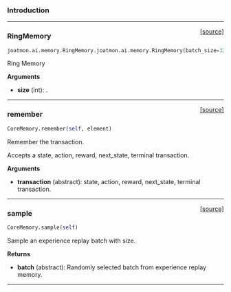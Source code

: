 ### Introduction

---

<span style="float:right;">[[source]](https://github.com/malkoch/joatmon/blob/master/joatmon/ai/memory.py#L49)</span>
### RingMemory

```python
joatmon.ai.memory.RingMemory.joatmon.ai.memory.RingMemory(batch_size=32, size=960000)
```


Ring Memory

__Arguments__

- __size__ (int): .

----

<span style="float:right;">[[source]](https://github.com/malkoch/joatmon/blob/master/joatmon/ai/core.py#L70)</span>

### remember


```python
CoreMemory.remember(self, element)
```



Remember the transaction.

Accepts a state, action, reward, next_state, terminal transaction.

__Arguments__

- __transaction__ (abstract): state, action, reward, next_state, terminal transaction.

----

<span style="float:right;">[[source]](https://github.com/malkoch/joatmon/blob/master/joatmon/ai/core.py#L81)</span>

### sample


```python
CoreMemory.sample(self)
```



Sample an experience replay batch with size.

__Returns__

- __batch__ (abstract): Randomly selected batch
from experience replay memory.


---
